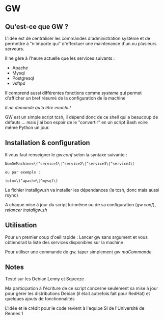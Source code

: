 # GW

## Qu'est-ce que GW ?
L'idée est de centraliser les commandes d'administration système et de permettre à "n'importe qui" d'effectuer une maintenance d'un ou plusieurs serveurs.

Il ne gère à l'heure actuelle que les services suivants :

* Apache
* Mysql
* Postgresql
* vsftpd

Il comprend aussi différentes fonctions comme _systeme_ qui permet d'afficher un bref résumé de la configuration de la machine

*Il ne demande qu'a être enrichi !*

GW est un simple script tcsh, il dépend donc de ce shell qui a beaucoup de défauts ... mais j'ai bon espoir de le "convertir" en un script Bash voire même Python un jour.

## Installation & configuration
Il vous faut renseigner le _gw.conf_ selon la syntaxe suivante :

	NomDeMachine=\(^service1\|^service2\|^service3\|^service4\)

	ou par exemple :
	
	toto=\(^apache\|^mysql\)

Le fichier installgw.sh va installer les dépendances (le tcsh, donc mais aussi rsync)

A chaque mise à jour du script lui-même ou de sa configuration (_gw.conf_), *relancer installgw.sh*

## Utilisation
Pour un premier coup d'oeil rapide : Lancer gw sans argument et vous obtiendrait la liste des services disponibles sur la machine

Pour utiliser une commande de gw, taper simplement _gw maCommande_

## Notes
Testé sur les Debian Lenny et Squeeze

Ma participation à l'écriture de ce script concerne seulement sa mise à jour pour gérer les distributions Debian (il était autrefois fait pour RedHat) et quelques ajouts de fonctionnalités

L'idée et le crédit pour le code revient à l'equipe SI de l'Université de Rennes 1